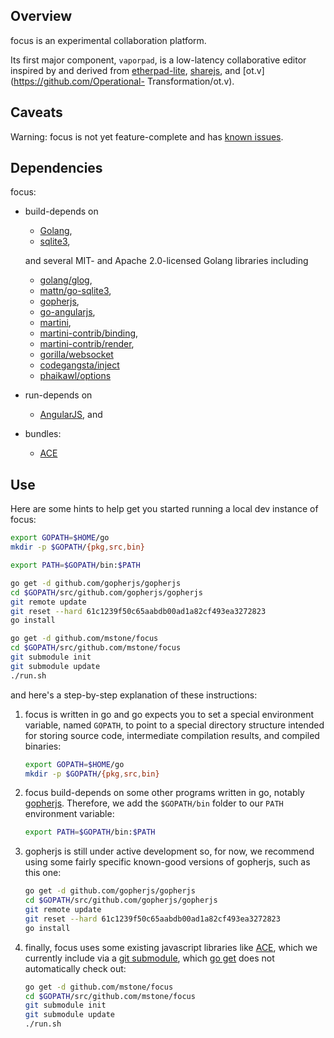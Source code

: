 ## Overview

focus is an experimental collaboration platform.

Its first major component, `vaporpad`, is a low-latency collaborative editor
inspired by and derived from [etherpad-lite](http://etherpad.org),
[sharejs](http://sharejs.org), and [ot.v](https://github.com/Operational-
Transformation/ot.v).

## Caveats

Warning: focus is not yet feature-complete and has [known
issues](https://github.com/mstone/focus/issues).

## Dependencies

focus:

  * build-depends on

      * [Golang](http://golang.org),
      * [sqlite3](http://sqlite.org),

    and several MIT- and Apache 2.0-licensed Golang libraries including

      * [golang/glog](https://github.com/golang/glog),
      * [mattn/go-sqlite3](https://github.com/mattn/go-sqlite3),
      * [gopherjs](https://github.com/gopherjs/gopherjs),
      * [go-angularjs](https://github.com/gopherjs/go-angularjs),
      * [martini](https://github.com/go-martini/martini),
      * [martini-contrib/binding](https://github.com/martini-contrib/binding),
      * [martini-contrib/render](https://github.com/martini-contrib/render),
      * [gorilla/websocket](https://github.com/gorilla/websocket)
      * [codegangsta/inject](https://github.com/codegangsta/inject)
      * [phaikawl/options](https://github.com/phaikawl/options)

  * run-depends on

      * [AngularJS](https://angularjs.org), and

  * bundles:

      * [ACE](http://ace.c9.io)

## Use

Here are some hints to help get you started running a local dev instance of focus:

```bash
export GOPATH=$HOME/go
mkdir -p $GOPATH/{pkg,src,bin}

export PATH=$GOPATH/bin:$PATH

go get -d github.com/gopherjs/gopherjs
cd $GOPATH/src/github.com/gopherjs/gopherjs
git remote update
git reset --hard 61c1239f50c65aabdb00ad1a82cf493ea3272823
go install

go get -d github.com/mstone/focus
cd $GOPATH/src/github.com/mstone/focus
git submodule init
git submodule update
./run.sh
```

and here's a step-by-step explanation of these instructions:

1. focus is written in go and go expects you to set a special environment
variable, named `GOPATH`, to point to a special directory structure intended
for storing source code, intermediate compilation results, and compiled
binaries:

    ```bash
    export GOPATH=$HOME/go
    mkdir -p $GOPATH/{pkg,src,bin}
    ```

2. focus build-depends on some other programs written in go, notably
[gopherjs](https://github.com/gopherjs/gopherjs). Therefore, we add the
`$GOPATH/bin` folder to our `PATH` environment variable:

    ```bash
    export PATH=$GOPATH/bin:$PATH
    ```
    
3. gopherjs is still under active development so, for now, we recommend using
some fairly specific known-good versions of gopherjs, such as this one:

    ```bash
    go get -d github.com/gopherjs/gopherjs
    cd $GOPATH/src/github.com/gopherjs/gopherjs
    git remote update
    git reset --hard 61c1239f50c65aabdb00ad1a82cf493ea3272823
    go install
    ```

4. finally, focus uses some existing javascript libraries like
[ACE](http://ace.c9.io), which we currently include via a [git
submodule](http://git-scm.com/docs/git-submodule), which [go
get](http://golang.org/cmd/go/#hdr-Download_and_install_packages_and_dependencies)
does not automatically check out:

    ```bash
    go get -d github.com/mstone/focus
    cd $GOPATH/src/github.com/mstone/focus
    git submodule init
    git submodule update
    ./run.sh
    ```
